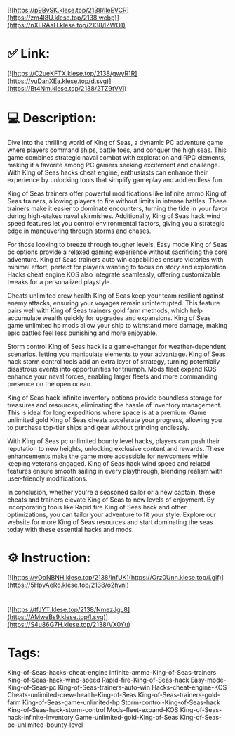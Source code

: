 [![https://p9BvSK.klese.top/2138/lleEVCR](https://zm4l8U.klese.top/2138.webp)](https://nXFRAaH.klese.top/2138/lZWO1)
# ✅ Link:
[![https://C2ueKFTX.klese.top/2138/gwyR1R](https://vuDanXEa.klese.top/d.svg)](https://Bt4Nm.klese.top/2138/2TZ9tVVi)
# 💻 Description:
Dive into the thrilling world of King of Seas, a dynamic PC adventure game where players command ships, battle foes, and conquer the high seas. This game combines strategic naval combat with exploration and RPG elements, making it a favorite among PC gamers seeking excitement and challenge. With King of Seas hacks cheat engine, enthusiasts can enhance their experience by unlocking tools that simplify gameplay and add endless fun.



King of Seas trainers offer powerful modifications like Infinite ammo King of Seas trainers, allowing players to fire without limits in intense battles. These trainers make it easier to dominate encounters, turning the tide in your favor during high-stakes naval skirmishes. Additionally, King of Seas hack wind speed features let you control environmental factors, giving you a strategic edge in maneuvering through storms and chases.



For those looking to breeze through tougher levels, Easy mode King of Seas pc options provide a relaxed gaming experience without sacrificing the core adventure. King of Seas trainers auto win capabilities ensure victories with minimal effort, perfect for players wanting to focus on story and exploration. Hacks cheat engine KOS also integrate seamlessly, offering customizable tweaks for a personalized playstyle.



Cheats unlimited crew health King of Seas keep your team resilient against enemy attacks, ensuring your voyages remain uninterrupted. This feature pairs well with King of Seas trainers gold farm methods, which help accumulate wealth quickly for upgrades and expansions. King of Seas game unlimited hp mods allow your ship to withstand more damage, making epic battles feel less punishing and more enjoyable.



Storm control King of Seas hack is a game-changer for weather-dependent scenarios, letting you manipulate elements to your advantage. King of Seas hack storm control tools add an extra layer of strategy, turning potentially disastrous events into opportunities for triumph. Mods fleet expand KOS enhance your naval forces, enabling larger fleets and more commanding presence on the open ocean.



King of Seas hack infinite inventory options provide boundless storage for treasures and resources, eliminating the hassle of inventory management. This is ideal for long expeditions where space is at a premium. Game unlimited gold King of Seas cheats accelerate your progress, allowing you to purchase top-tier ships and gear without grinding endlessly.



With King of Seas pc unlimited bounty level hacks, players can push their reputation to new heights, unlocking exclusive content and rewards. These enhancements make the game more accessible for newcomers while keeping veterans engaged. King of Seas hack wind speed and related features ensure smooth sailing in every playthrough, blending realism with user-friendly modifications.



In conclusion, whether you're a seasoned sailor or a new captain, these cheats and trainers elevate King of Seas to new levels of enjoyment. By incorporating tools like Rapid fire King of Seas hack and other optimizations, you can tailor your adventure to fit your style. Explore our website for more King of Seas resources and start dominating the seas today with these essential hacks and mods.

# ⚙️ Instruction:
[![https://yOoNBNH.klese.top/2138/lnfUK](https://Orz0Unn.klese.top/i.gif)](https://5HpvAeRo.klese.top/2138/o2hvnl)
#
[![https://tfJYT.klese.top/2138/NmezJgL8](https://AMweBs9.klese.top/l.svg)](https://S4u86G7H.klese.top/2138/VX0Yu)
# Tags:
King-of-Seas-hacks-cheat-engine Infinite-ammo-King-of-Seas-trainers King-of-Seas-hack-wind-speed Rapid-fire-King-of-Seas-hack Easy-mode-King-of-Seas-pc King-of-Seas-trainers-auto-win Hacks-cheat-engine-KOS Cheats-unlimited-crew-health-King-of-Seas King-of-Seas-trainers-gold-farm King-of-Seas-game-unlimited-hp Storm-control-King-of-Seas-hack King-of-Seas-hack-storm-control Mods-fleet-expand-KOS King-of-Seas-hack-infinite-inventory Game-unlimited-gold-King-of-Seas King-of-Seas-pc-unlimited-bounty-level






